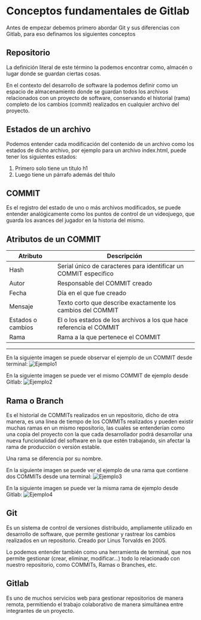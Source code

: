 # Conceptos fundamentales de Gitlab

Antes de empezar debemos primero abordar Git y sus diferencias con Gitlab, para eso definamos los siguientes conceptos

## Repositorio

La definición literal de este término la podemos encontrar como, almacén o lugar donde se guardan ciertas cosas.

En el contexto del desarrollo de software la podemos definir como un espacio de almacenamiento donde se guardan todos los archivos relacionados con un proyecto de software, conservando el historial (rama) completo de los cambios (commit) realizados en cualquier archivo del proyecto.

## Estados de un archivo

Podemos entender cada modificación del contenido de un archivo como los estados de dicho archivo, por ejemplo para un archivo index.html, puede tener los siguientes estados:

1. Primero solo tiene un título h1
2. Luego tiene un párrafo además del título

## COMMIT

Es el registro del estado de uno o más archivos modificados, se puede entender analógicamente como los puntos de control de un videojuego, que guarda los avances del jugador en la historia del mismo.

## Atributos de un COMMIT

| Atributo          | Descripción                                                          |
| ----------------- | -------------------------------------------------------------------- |
| Hash              | Serial único de caracteres para identificar un COMMIT especifico     |
| Autor             | Responsable del COMMIT creado                                        |
| Fecha             | Día en el que fue creado                                             |
| Mensaje           | Texto corto que describe exactamente los cambios del COMMIT          |
| Estados o cambios | El o los estados de los archivos a los que hace referencia el COMMIT |
| Rama              | Rama a la que pertenece el COMMIT                                    |

---

En la siguiente imagen se puede observar el ejemplo de un COMMIT desde terminal:
![Ejemplo1](https://res.cloudinary.com/dmvqwbpht/image/upload/v1731362654/Gitlab/commit_ahvl12.png)

En la siguiente imagen se puede ver el mismo COMMIT de ejemplo desde Gitlab:
![Ejemplo2](https://res.cloudinary.com/dmvqwbpht/image/upload/v1731362797/Gitlab/commitGitlab_ffg8jr.png)

## Rama o Branch

Es el historial de COMMITs realizados en un repositorio, dicho de otra manera, es una línea de tiempo de los COMMITs realizados y pueden existir muchas ramas en un mismo repositorio, las cuales se entenderían como una copia del proyecto con la que cada desarrollador podrá desarrollar una nueva funcionalidad del software en la que estén trabajando, sin afectar la rama de producción o versión estable.

Una rama se diferencia por su nombre.

En la siguiente imagen se puede ver el ejemplo de una rama que contiene dos COMMITs desde una terminal:
![Ejemplo3](https://res.cloudinary.com/dmvqwbpht/image/upload/v1731363385/Gitlab/rama_ou2ru0.png)

En la siguiente imagen se puede ver la misma rama de ejemplo desde Gitlab:
![Ejemplo4](https://res.cloudinary.com/dmvqwbpht/image/upload/v1731363531/Gitlab/ramaGitlab_j7mttu.png)

## Git

Es un sistema de control de versiones distribuido, ampliamente utilizado en desarrollo de software, que permite gestionar y rastrear los cambios realizados en un repositorio. Creado por Linus Torvalds en 2005.

Lo podemos entender también como una herramienta de terminal, que nos permite gestionar (crear, eliminar, modificar...) todo lo relacionado con nuestro repositorio, como COMMITs, Ramas o Branches, etc.

## Gitlab

Es uno de muchos servicios web para gestionar repositorios de manera remota, permitiendo el trabajo colaborativo de manera simultánea entre integrantes de un proyecto.
